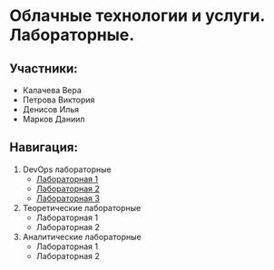 #  Облачные технологии и услуги. Лабораторные.
## Участники:
- Калачева Вера
- Петрова Виктория
- Денисов Илья
- Марков Даниил
## Навигация:
1. DevOps лабораторные
   - [Лабораторная 1](https://github.com/verkalacheva/vukha_devops_lab_1.git)
   - [Лабораторная 2](https://github.com/verkalacheva/vukha_devops_lab_2.git)
   - [Лабораторная 3](https://github.com/IlyaDenisov88/vukha_devops_lab_3.git)
2. Теоретические лабораторные
   - Лабораторная 1
   - Лабораторная 2
3. Аналитические лабораторные
   - Лабораторная 1
   - Лабораторная 2

